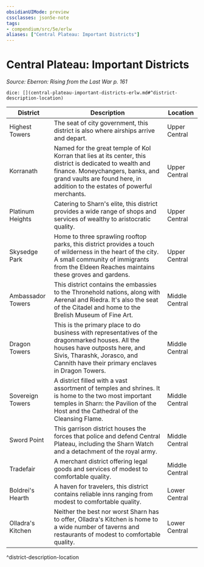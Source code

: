 ```yaml
---
obsidianUIMode: preview
cssclasses: json5e-note
tags:
- compendium/src/5e/erlw
aliases: ["Central Plateau: Important Districts"]
---
```

# Central Plateau: Important Districts
*Source: Eberron: Rising from the Last War p. 161* 

`dice: [](central-plateau-important-districts-erlw.md#^district-description-location)`

| District | Description | Location |
|----------|-------------|----------|
| Highest Towers | The seat of city government, this district is also where airships arrive and depart. | Upper Central |
| Korranath | Named for the great temple of Kol Korran that lies at its center, this district is dedicated to wealth and finance. Moneychangers, banks, and grand vaults are found here, in addition to the estates of powerful merchants. | Upper Central |
| Platinum Heights | Catering to Sharn's elite, this district provides a wide range of shops and services of wealthy to aristocratic quality. | Upper Central |
| Skysedge Park | Home to three sprawling rooftop parks, this district provides a touch of wilderness in the heart of the city. A small community of immigrants from the Eldeen Reaches maintains these groves and gardens. | Upper Central |
| Ambassador Towers | This district contains the embassies to the Thronehold nations, along with Aerenal and Riedra. It's also the seat of the Citadel and home to the Brelish Museum of Fine Art. | Middle Central |
| Dragon Towers | This is the primary place to do business with representatives of the dragonmarked houses. All the houses have outposts here, and Sivis, Tharashk, Jorasco, and Cannith have their primary enclaves in Dragon Towers. | Middle Central |
| Sovereign Towers | A district filled with a vast assortment of temples and shrines. It is home to the two most important temples in Sharn: the Pavilion of the Host and the Cathedral of the Cleansing Flame. | Middle Central |
| Sword Point | This garrison district houses the forces that police and defend Central Plateau, including the Sharn Watch and a detachment of the royal army. | Middle Central |
| Tradefair | A merchant district offering legal goods and services of modest to comfortable quality. | Middle Central |
| Boldrei's Hearth | A haven for travelers, this district contains reliable inns ranging from modest to comfortable quality. | Lower Central |
| Olladra's Kitchen | Neither the best nor worst Sharn has to offer, Olladra's Kitchen is home to a wide number of taverns and restaurants of modest to comfortable quality. | Lower Central |
^district-description-location